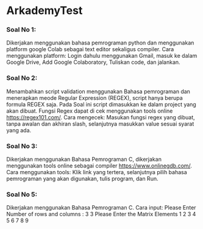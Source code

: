 # ArkademyTest

### Soal No 1:
Dikerjakan menggunakan bahasa pemrograman python dan menggunakan platform google Colab sebagai text editor sekaligus compiler.
Cara menggunakan platform: Login dahulu menggunakan Gmail, masuk ke dalam Google Drive, Add Google Colaboratory, Tuliskan code, dan jalankan.

### Soal No 2:
Menambahkan script validation menggunakan Bahasa pemrograman dan menerapkan meode Regular Expression (REGEX), script hanya berupa formula REGEX saja. Pada Soal ini script dimasukkan ke dalam project yang akan dibuat. Fungsi Regex dapat di cek menggunakan tools online https://regex101.com/. Cara mengecek: Masukan fungsi regex yang dibuat, tanpa awalan dan akhiran slash, selanjutnya masukkan value sesuai syarat yang ada.

### Soal No 3:
Dikerjakan menggunakan Bahasa Pemrograman C, dikerjakan menggunakan tools online sebagai compiler https://www.onlinegdb.com/.
Cara menggunakan tools: Klik link yang tertera, selanjutnya pilih bahasa pemrograman yang akan digunakan, tulis program, dan Run.

### Soal No 5:
Dikerjakan menggunakan Bahasa Pemrograman C. Cara input:
  Please Enter Number of rows and columns  : 3 3
  Please Enter the Matrix Elements
  1 2 3
  4 5 6
  7 8 9
